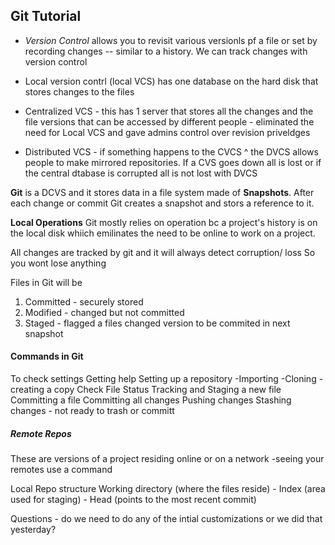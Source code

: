 ## Git Tutorial 

* *Version Control* allows you to revisit various versionls pf a file or set by recording changes -- similar to a history.
We can track changes with version control

* Local version contrl (local VCS) has one database on the hard disk that stores changes to the files 

* Centralized VCS - this has 1 server that stores all the changes and the file versions that can be accessed by different people - eliminated the need for Local VCS and gave admins control over revision priveldges 

* Distributed VCS - if something happens to the CVCS ^ the DVCS allows people to make mirrored repositories. If a CVS goes down all is lost or if the central dtabase is corrupted all is not lost with DVCS

**Git** is a DCVS and it stores data in a file system made of **Snapshots**. After each change or commit Git creates a snapshot and stors a reference to it. 

**Local Operations** Git mostly relies on operation bc a project's history is on the local disk whiich emilinates the need to be online to work on a project.

All changes are tracked by git and it will always detect corruption/ loss 
So you wont lose anything

Files in Git will be 
1. Committed - securely stored 
2. Modified - changed but not committed
3. Staged - flagged a files changed version to be commited in next snapshot


#### Commands in Git
To check settings
Getting help
Setting up a repository
-Importing
-Cloning - creating a copy
Check File Status
Tracking and Staging a new file
Committing a file
Committing all changes
Pushing changes
Stashing changes - not ready to trash or committ

##### Remote Repos
These are versions of a project residing online or on a network
-seeing your remotes use a command

Local Repo structure 
Working directory (where the files reside) - Index (area used for staging) - Head (points to the most recent commit)





Questions - do we need to do any of the intial customizations or we did that yesterday? 
